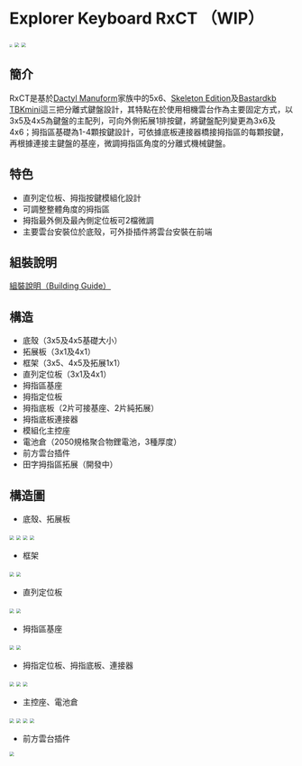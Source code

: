 # Explorer Keyboard RxCT （WIP）

<img src="image0.jpg" style="zoom: 30%;" >
<img src="image1.png" style="zoom: 50%;" >
<img src="image2.png" style="zoom: 50%;" >

## 簡介

RxCT是基於[Dactyl Manuform](https://github.com/abstracthat/dactyl-manuform)家族中的5x6、[Skeleton Edition](https://github.com/atsuyuki/dactyl-manuform-skeleton-edition-4x5)及[Bastardkb TBKmini](https://github.com/Bastardkb/TBK-Mini)這三把分離式鍵盤設計，其特點在於使用相機雲台作為主要固定方式，以3x5及4x5為鍵盤的主配列，可向外側拓展1排按鍵，將鍵盤配列變更為3x6及4x6；拇指區基礎為1-4顆按鍵設計，可依據底板連接器橋接拇指區的每顆按鍵，再根據連接主鍵盤的基座，微調拇指區角度的分離式機械鍵盤。

## 特色

- 直列定位板、拇指按鍵模組化設計
- 可調整整體角度的拇指區
- 拇指最外側及最內側定位板可2檔微調
- 主要雲台安裝位於底殼，可外掛插件將雲台安裝在前端

## 組裝說明

[組裝說明（Building Guide）](guide.md)

## 構造

- 底殼（3x5及4x5基礎大小）
- 拓展板（3x1及4x1）
- 框架（3x5、4x5及拓展1x1）
- 直列定位板（3x1及4x1）
- 拇指區基座
- 拇指定位板
- 拇指底板（2片可接基座、2片純拓展）
- 拇指底板連接器
- 模組化主控座
- 電池倉（2050規格聚合物鋰電池，3種厚度）
- 前方雲台插件
- 田字拇指區拓展（開發中）

## 構造圖

- 底殼、拓展板
<img src="Pic/1-1.png" style="zoom: 50%;" >
<img src="Pic/1-2.png" style="zoom: 50%;" >
<img src="Pic/1-3.png" style="zoom: 50%;" >
<img src="Pic/1-4.png" style="zoom: 50%;" >

- 框架

<img src="Pic/2-1.png" style="zoom: 50%;" >
<img src="Pic/2-2.png" style="zoom: 50%;" >

- 直列定位板

<img src="Pic/3-1.png" style="zoom: 50%;" >
<img src="Pic/3-2.png" style="zoom: 50%;" >

- 拇指區基座

<img src="Pic/4-1.png" style="zoom: 50%;" >
<img src="Pic/4-2.png" style="zoom: 50%;" >

- 拇指定位板、拇指底板、連接器

<img src="Pic/5-1.png" style="zoom: 50%;" >
<img src="Pic/5-2.png" style="zoom: 50%;" >
<img src="Pic/5-3.png" style="zoom: 50%;" >

- 主控座、電池倉

<img src="Pic/6-1.png" style="zoom: 50%;" >
<img src="Pic/6-2.png" style="zoom: 50%;" >
<img src="Pic/6-3.png" style="zoom: 50%;" >
<img src="Pic/6-4.png" style="zoom: 50%;" >

- 前方雲台插件

<img src="Pic/6-5.png" style="zoom: 50%;" >

